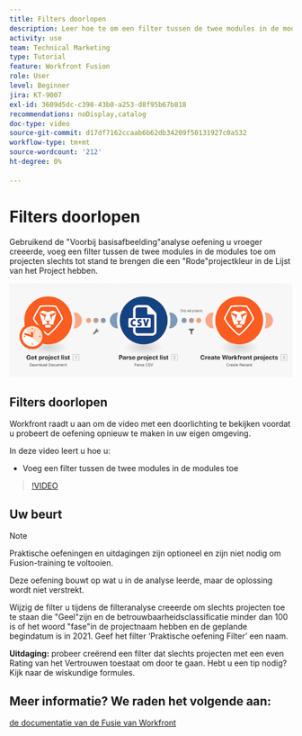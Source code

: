 ```yaml
---
title: Filters doorlopen
description: Leer hoe te om een filter tussen de twee modules in de modules in  [!DNL Adobe Workfront Fusion] toe te voegen.
activity: use
team: Technical Marketing
type: Tutorial
feature: Workfront Fusion
role: User
level: Beginner
jira: KT-9007
exl-id: 3609d5dc-c398-43b0-a253-d8f95b67b818
recommendations: noDisplay,catalog
doc-type: video
source-git-commit: d17df7162ccaab6b62db34209f50131927c0a532
workflow-type: tm+mt
source-wordcount: '212'
ht-degree: 0%

---
```


# Filters doorlopen

Gebruikend de &quot;Voorbij basisafbeelding&quot;analyse oefening u vroeger creeerde, voeg een filter tussen de twee modules in de modules toe om projecten slechts tot stand te brengen die een &quot;Rode&quot;projectkleur in de Lijst van het Project hebben.

![ een beeld van het scenario van de Fusie ](assets/understand-the-basics-2.png)

## Filters doorlopen

Workfront raadt u aan om de video met een doorlichting te bekijken voordat u probeert de oefening opnieuw te maken in uw eigen omgeving.

In deze video leert u hoe u:

* Voeg een filter tussen de twee modules in de modules toe

>[!VIDEO](https://video.tv.adobe.com/v/335266/?quality=12&learn=on&enablevpops)


## Uw beurt

>[!NOTE]
>
>Praktische oefeningen en uitdagingen zijn optioneel en zijn niet nodig om Fusion-training te voltooien.

Deze oefening bouwt op wat u in de analyse leerde, maar de oplossing wordt niet verstrekt.

Wijzig de filter u tijdens de filteranalyse creeerde om slechts projecten toe te staan die &quot;Geel&quot;zijn en de betrouwbaarheidsclassificatie minder dan 100 is of het woord &quot;fase&quot;in de projectnaam hebben en de geplande begindatum is in 2021. Geef het filter ‘Praktische oefening Filter’ een naam.

**Uitdaging:** probeer creërend een filter dat slechts projecten met een even Rating van het Vertrouwen toestaat om door te gaan. Hebt u een tip nodig? Kijk naar de wiskundige formules.

## Meer informatie? We raden het volgende aan:

[ de documentatie van de Fusie van Workfront ](https://experienceleague.adobe.com/docs/workfront/using/adobe-workfront-fusion/workfront-fusion-2.html?lang=en)
